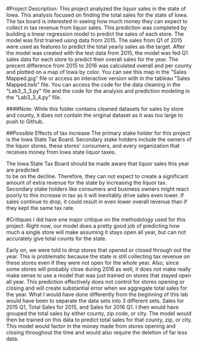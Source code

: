 #Project Description:
This project analyzed the liquor sales in the state of Iowa. This analysis focused
on finding the total sales for the state of Iowa. The tax board is interested in
seeing how much money they can expect to collect in tax revenue from liquor sales.
This prediction was completed by building a linear regression model to predict the
sales of each store. The model was first trained using data from 2015. The sales
from Q1 of 2015 were used as features to predict the total yearly sales as the target.
After the model was created with the test data from 2015, the model was fed Q1 sales
data for each store to predict their overall sales for the year. The precent difference
from 2015 to 2016 was calculated overall and per county and plotted on a map of
Iowa by color. You can see this map in the "Sales Mapped.jpg" file or access an
interactive version with in the tableau "Sales Mapped.twb" file. You can access
the code for the data cleaning in the "Lab3_3_3.py" file and the code for the analysis
and prediction modeling in the "Lab3_3_4.py" file.

####Note:
While this folder contains cleaned datasets for sales by store and county,
it does not contain the original dataset as it was too large to push to Github.

##Possible Effects of tax increase
The primary stake holder for this project is the Iowa State Tax Board. Secondary
stake holders include the owners of the liquor stores, these stores' consumers,
and every organization that receives money from Iowa state liquor taxes.

The Iowa State Tax Board should be made aware that liquor sales this year are predicted  
to be on the decline. Therefore, they can not expect to create a significant amount
of extra revenue for the state by increasing the liquor tax. Secondary stake holders
like consumers and business owners might react poorly to this increase in tax as
it will inevitably drive sales even lower. If sales continue to drop, it could result
in even lower overall revenue than if they kept the same tax rate.

#Critiques
I did have one major critique on the methodology used for this project. Right now,
our model does a pretty good job of predicting how much a single store will make
assuming it stays open all year, but can not accurately give total counts for the
state.

Early on, we were told to drop stores that opened or closed through out the year.
This is problematic because the state is still collecting tax revenue on these stores
even if they were not open for the whole year. Also, since some stores will probably
close during 2016 as well, it does not make really make sense to use a model that
was just trained on stores that stayed open all year. This prediction effectively
does not control for stores opening or closing and will create substantial error
when we aggregate total sales for the year. What I would have done differently from
the beginning of this lab would have been to separate the data sets into 3 different
sets. Sales for 2015 Q1, Total Sales for 2015, and Sales for 2016 Q1. I then would
have grouped the total sales by either county, zip code, or city. The model would
then be trained on this data to predict total sales for that county, zip, or city.
This model would factor in the money made from stores opening and closing throughout
the time and would also require the deletion of far less data.

